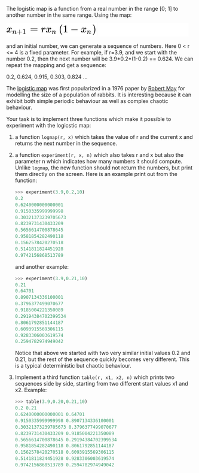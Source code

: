 The logistic map is a function from a real number in the range [0; 1] to another number in the same range. Using the map:

<img src="./1_Logistic_Map.light.svg#gh-light-mode-only" alt="Logistic Map">
<img src="./1_Logistic_Map.dark.svg#gh-dark-mode-only" alt="Logistic Map">

and an initial number, we can generate a sequence of numbers. Here 0 < r <= 4 is a fixed parameter. For example, if r=3.9, and we start with the number 0.2, then the next number will be 3.9\*0.2\*(1-0.2) == 0.624. We can repeat the mapping and get a sequence:

0.2, 0.624, 0.915, 0.303, 0.824 ...

The [logistic map](https://en.wikipedia.org/wiki/Logistic_map) was first popularized in a 1976 paper by [Robert May](https://en.wikipedia.org/wiki/Robert_May,_Baron_May_of_Oxford) for modelling the size of a population of rabbits. It is interesting because it can exhibit both simple periodic behaviour as well as complex chaotic behaviour.

Your task is to implement three functions which make it possible to experiment with the logicstic map:

1. a function `logmap(r, x)` which takes the value of r and the current x and returns the next number in the sequence.
2. a function `experiment(r, x, n)` which also takes r and x but also the parameter n which indicates how many numbers it should compute. Unlike `logmap`, the new function should not return the numbers, but print them directly on the screen. Here is an example print out from the function:

   ```python console
   >>> experiment(3.9,0.2,10)
   0.2
   0.6240000000000001
   0.9150335999999998
   0.30321373239705673
   0.8239731430433209
   0.5656614700878645
   0.9581854282490118
   0.1562578420270518
   0.5141811824451928
   0.9742156868513789
   ```

   and another example:

   ```python console
   >>> experiment(3.9,0.21,10)
   0.21
   0.64701
   0.8907134336100001
   0.3796377499070677
   0.9185004221350089
   0.29194384702399534
   0.8061792851144187
   0.6093915569306115
   0.9283306003619574
   0.2594782974949042
   ```

   Notice that above we started with two very similar initial values 0.2 and 0.21, but the rest of the sequence quickly becomes very different. This is a typical deterministic but chaotic behaviour.

3. Implement a third function `table(r, x1, x2, n)` which prints two sequences side by side, starting from two different start values x1 and x2. Example:

   ```python console
   >>> table(3.9,0.20,0.21,10)
   0.2 0.21
   0.6240000000000001 0.64701
   0.9150335999999998 0.8907134336100001
   0.30321373239705673 0.3796377499070677
   0.8239731430433209 0.9185004221350089
   0.5656614700878645 0.29194384702399534
   0.9581854282490118 0.8061792851144187
   0.1562578420270518 0.6093915569306115
   0.5141811824451928 0.9283306003619574
   0.9742156868513789 0.2594782974949042
   ```
